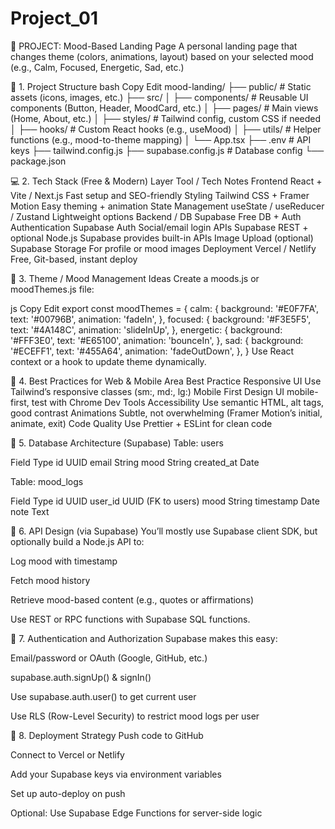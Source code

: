 # Project_01

🌈 PROJECT: Mood-Based Landing Page
A personal landing page that changes theme (colors, animations, layout) based on your selected mood (e.g., Calm, Focused, Energetic, Sad, etc.)

🧱 1. Project Structure
bash
Copy
Edit
mood-landing/
├── public/             # Static assets (icons, images, etc.)
├── src/
│   ├── components/     # Reusable UI components (Button, Header, MoodCard, etc.)
│   ├── pages/          # Main views (Home, About, etc.)
│   ├── styles/         # Tailwind config, custom CSS if needed
│   ├── hooks/          # Custom React hooks (e.g., useMood)
│   ├── utils/          # Helper functions (e.g., mood-to-theme mapping)
│   └── App.tsx
├── .env                # API keys
├── tailwind.config.js
├── supabase.config.js  # Database config
└── package.json

💻 2. Tech Stack (Free & Modern)
Layer	Tool / Tech	Notes
Frontend	React + Vite / Next.js	Fast setup and SEO-friendly
Styling	Tailwind CSS + Framer Motion	Easy theming + animation
State Management	useState / useReducer / Zustand	Lightweight options
Backend / DB	Supabase	Free DB + Auth
Authentication	Supabase Auth	Social/email login
APIs	Supabase REST + optional Node.js	Supabase provides built-in APIs
Image Upload (optional)	Supabase Storage	For profile or mood images
Deployment	Vercel / Netlify	Free, Git-based, instant deploy

🎨 3. Theme / Mood Management Ideas
Create a moods.js or moodThemes.js file:

js
Copy
Edit
export const moodThemes = {
  calm: {
    background: '#E0F7FA',
    text: '#00796B',
    animation: 'fadeIn',
  },
  focused: {
    background: '#F3E5F5',
    text: '#4A148C',
    animation: 'slideInUp',
  },
  energetic: {
    background: '#FFF3E0',
    text: '#E65100',
    animation: 'bounceIn',
  },
  sad: {
    background: '#ECEFF1',
    text: '#455A64',
    animation: 'fadeOutDown',
  },
}
Use React context or a hook to update theme dynamically.

📲 4. Best Practices for Web & Mobile
Area	Best Practice
Responsive UI	Use Tailwind’s responsive classes (sm:, md:, lg:)
Mobile First	Design UI mobile-first, test with Chrome Dev Tools
Accessibility	Use semantic HTML, alt tags, good contrast
Animations	Subtle, not overwhelming (Framer Motion’s initial, animate, exit)
Code Quality	Use Prettier + ESLint for clean code

🧩 5. Database Architecture (Supabase)
Table: users

Field	Type
id	UUID
email	String
mood	String
created_at	Date

Table: mood_logs

Field	Type
id	UUID
user_id	UUID (FK to users)
mood	String
timestamp	Date
note	Text

🔌 6. API Design (via Supabase)
You’ll mostly use Supabase client SDK, but optionally build a Node.js API to:

Log mood with timestamp

Fetch mood history

Retrieve mood-based content (e.g., quotes or affirmations)

Use REST or RPC functions with Supabase SQL functions.

🔐 7. Authentication and Authorization
Supabase makes this easy:

Email/password or OAuth (Google, GitHub, etc.)

supabase.auth.signUp() & signIn()

Use supabase.auth.user() to get current user

Use RLS (Row-Level Security) to restrict mood logs per user

🚀 8. Deployment Strategy
Push code to GitHub

Connect to Vercel or Netlify

Add your Supabase keys via environment variables

Set up auto-deploy on push

Optional: Use Supabase Edge Functions for server-side logic
